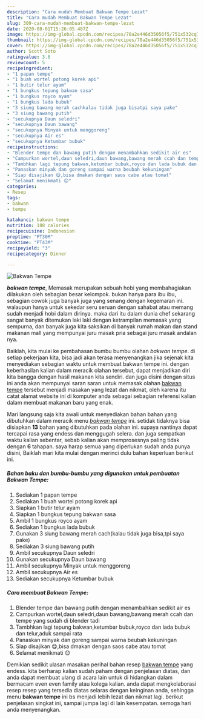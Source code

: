 ```yaml
---
description: "Cara mudah Membuat Bakwan Tempe Lezat"
title: "Cara mudah Membuat Bakwan Tempe Lezat"
slug: 309-cara-mudah-membuat-bakwan-tempe-lezat
date: 2020-08-01T15:26:05.487Z
image: https://img-global.cpcdn.com/recipes/78a2e446d35056f5/751x532cq70/bakwan-tempe-foto-resep-utama.jpg
thumbnail: https://img-global.cpcdn.com/recipes/78a2e446d35056f5/751x532cq70/bakwan-tempe-foto-resep-utama.jpg
cover: https://img-global.cpcdn.com/recipes/78a2e446d35056f5/751x532cq70/bakwan-tempe-foto-resep-utama.jpg
author: Scott Soto
ratingvalue: 3.6
reviewcount: 5
recipeingredient:
- "1 papan tempe"
- "1 buah wortel potong korek api"
- "1 butir telur ayam"
- "1 bungkus tepung bakwan sasa"
- "1 bungkus royco ayam"
- "1 bungkus lada bubuk"
- "3 siung bawang merah cachkalau tidak juga bisatpi saya pake"
- "3 siung bawang putih"
- "secukupnya Daun seledri"
- "secukupnya Daun bawang"
- "secukupnya Minyak untuk menggoreng"
- "secukupnya Air es"
- "secukupnya Ketumbar bubuk"
recipeinstructions:
- "Blender tempe dan bawang putih dengan menambahkan sedikit air es"
- "Campurkan wortel,daun seledri,daun bawang,bawang merah ccah dan tempe yang sudah di blender tadi"
- "Tambhkan lagi tepung bakwan,ketumbar bubuk,royco dan lada bubuk dan telur,aduk sampai rata"
- "Panaskan minyak dan goreng sampai warna beubah kekuningan"
- "Siap disajikan 😋,bisa dmakan dengan saos cabe atau tomat"
- "Selamat menikmati 😊"
categories:
- Resep
tags:
- bakwan
- tempe

katakunci: bakwan tempe 
nutrition: 188 calories
recipecuisine: Indonesian
preptime: "PT30M"
cooktime: "PT43M"
recipeyield: "3"
recipecategory: Dinner

---
```



![Bakwan Tempe](https://img-global.cpcdn.com/recipes/78a2e446d35056f5/751x532cq70/bakwan-tempe-foto-resep-utama.jpg)

<b><i>bakwan tempe</i></b>, Memasak merupakan sebuah hobi yang membahagiakan dilakukan oleh sebagian besar kelompok. bukan hanya para ibu ibu, sebagian cowok juga banyak juga yang senang dengan kegemaran ini. walaupun hanya untuk sekedar seru seruan dengan sahabat atau memang sudah menjadi hobi dalam dirinya. maka dari itu dalam dunia chef sekarang sangat banyak ditemukan laki laki dengan ketrampilan memasak yang sempurna, dan banyak juga kita saksikan di banyak rumah makan dan stand makanan mall yang mempunyai juru masak pria sebagai juru masak andalan nya.

Baiklah, kita mulai ke pembahasan bumbu bumbu olahan <i>bakwan tempe</i>. di setiap pekerjaan kita, bisa jadi akan terasa menyenangkan jika sejenak kita menyediakan sebagian waktu untuk membuat bakwan tempe ini. dengan keberhasilan kalian dalam meracik olahan tersebut, dapat menjadikan diri kita bangga dengan hasil makanan kita sendiri. dan juga disini dengan situs ini anda akan mempunyai saran saran untuk memasak olahan <u>bakwan tempe</u> tersebut menjadi masakan yang lezat dan nikmat, oleh karena itu catat alamat website ini di komputer anda sebagai sebagian referensi kalian dalam membuat makanan baru yang enak.




Mari langsung saja kita awali untuk menyediakan bahan bahan yang dibutuhkan dalam meracik menu <u><i>bakwan tempe</i></u> ini. setidak tidaknya bisa disiapkan <b>13</b> bahan yang dibutuhkan pada olahan ini. supaya nantinya dapat tercapai rasa yang endess dan menggugah selera. dan juga sempatkan waktu kalian sebentar, sebab kalian akan memprosesnya paling tidak dengan <b>6</b> tahapan. saya harap semua yang diperlukan sudah anda punya disini, Baiklah mari kita mulai dengan merinci dulu bahan keperluan berikut ini.

<!--inarticleads1-->

##### Bahan baku dan bumbu-bumbu yang digunakan untuk pembuatan Bakwan Tempe:

1. Sediakan 1 papan tempe
1. Sediakan 1 buah wortel potong korek api
1. Siapkan 1 butir telur ayam
1. Siapkan 1 bungkus tepung bakwan sasa
1. Ambil 1 bungkus royco ayam
1. Sediakan 1 bungkus lada bubuk
1. Gunakan 3 siung bawang merah cach(kalau tidak juga bisa,tpi saya pake)
1. Sediakan 3 siung bawang putih
1. Ambil secukupnya Daun seledri
1. Gunakan secukupnya Daun bawang
1. Ambil secukupnya Minyak untuk menggoreng
1. Ambil secukupnya Air es
1. Sediakan secukupnya Ketumbar bubuk




<!--inarticleads2-->

##### Cara membuat Bakwan Tempe:

1. Blender tempe dan bawang putih dengan menambahkan sedikit air es
1. Campurkan wortel,daun seledri,daun bawang,bawang merah ccah dan tempe yang sudah di blender tadi
1. Tambhkan lagi tepung bakwan,ketumbar bubuk,royco dan lada bubuk dan telur,aduk sampai rata
1. Panaskan minyak dan goreng sampai warna beubah kekuningan
1. Siap disajikan 😋,bisa dmakan dengan saos cabe atau tomat
1. Selamat menikmati 😊




Demikian sedikit ulasan masakan perihal bahan resep <u>bakwan tempe</u> yang endess. kita berharap kalian sudah paham dengan penjelasan diatas, dan anda dapat membuat ulang di acara lain untuk di hidangkan dalam bermacam even even family atau kolega kalian. anda dapat mengkolaborasi resep resep yang tersedia diatas selaras dengan keinginan anda, sehingga menu <b>bakwan tempe</b> ini bs menjadi lebih lezat dan nikmat lagi. berikut penjelasan singkat ini, sampai jumpa lagi di lain kesempatan. semoga hari anda menyenangkan.
